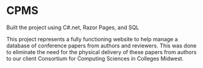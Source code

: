 # CPMS

Built the project using C#.net, Razor Pages, and SQL

This project represents a fully functioning website to help manage a database of conference papers from authors and reviewers. 
This was done to eliminate the need for the physical delivery of these papers from authors to our client Consortium for Computing Sciences in Colleges Midwest.
